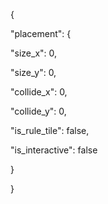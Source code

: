 {

"placement": {

"size_x": 0,

"size_y": 0,

"collide_x": 0,

"collide_y": 0,

"is_rule_tile": false,

"is_interactive": false

}

}